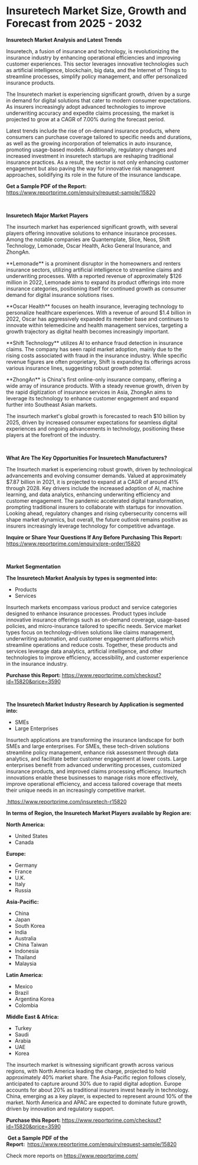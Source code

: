 <p><h1>Insuretech Market Size, Growth and Forecast from 2025 - 2032</h1></p><p><strong>Insuretech Market Analysis and Latest Trends</strong></p>
<p><p>Insuretech, a fusion of insurance and technology, is revolutionizing the insurance industry by enhancing operational efficiencies and improving customer experiences. This sector leverages innovative technologies such as artificial intelligence, blockchain, big data, and the Internet of Things to streamline processes, simplify policy management, and offer personalized insurance products.</p><p>The Insuretech market is experiencing significant growth, driven by a surge in demand for digital solutions that cater to modern consumer expectations. As insurers increasingly adopt advanced technologies to improve underwriting accuracy and expedite claims processing, the market is projected to grow at a CAGR of 7.00% during the forecast period. </p><p>Latest trends include the rise of on-demand insurance products, where consumers can purchase coverage tailored to specific needs and durations, as well as the growing incorporation of telematics in auto insurance, promoting usage-based models. Additionally, regulatory changes and increased investment in insuretech startups are reshaping traditional insurance practices. As a result, the sector is not only enhancing customer engagement but also paving the way for innovative risk management approaches, solidifying its role in the future of the insurance landscape.</p></p>
<p><strong>Get a Sample PDF of the Report:&nbsp;</strong> <a href="https://www.reportprime.com/enquiry/request-sample/15820?utm_campaign=1743&utm_medium=2&utm_source=Github&utm_content=ia&utm_term=20032025&utm_id=insuretech">https://www.reportprime.com/enquiry/request-sample/15820</a></p>
<p>&nbsp;</p>
<p><strong>Insuretech Major Market Players</strong></p>
<p><p>The insurtech market has experienced significant growth, with several players offering innovative solutions to enhance insurance processes. Among the notable companies are Quantemplate, Slice, Neos, Shift Technology, Lemonade, Oscar Health, Acko General Insurance, and ZhongAn.</p><p>**Lemonade** is a prominent disruptor in the homeowners and renters insurance sectors, utilizing artificial intelligence to streamline claims and underwriting processes. With a reported revenue of approximately $126 million in 2022, Lemonade aims to expand its product offerings into more insurance categories, positioning itself for continued growth as consumer demand for digital insurance solutions rises.</p><p>**Oscar Health** focuses on health insurance, leveraging technology to personalize healthcare experiences. With a revenue of around $1.4 billion in 2022, Oscar has aggressively expanded its member base and continues to innovate within telemedicine and health management services, targeting a growth trajectory as digital health becomes increasingly important.</p><p>**Shift Technology** utilizes AI to enhance fraud detection in insurance claims. The company has seen rapid market adoption, mainly due to the rising costs associated with fraud in the insurance industry. While specific revenue figures are often proprietary, Shift is expanding its offerings across various insurance lines, suggesting robust growth potential.</p><p>**ZhongAn** is China's first online-only insurance company, offering a wide array of insurance products. With a steady revenue growth, driven by the rapid digitization of insurance services in Asia, ZhongAn aims to leverage its technology to enhance customer engagement and expand further into Southeast Asian markets.</p><p>The insurtech market's global growth is forecasted to reach $10 billion by 2025, driven by increased consumer expectations for seamless digital experiences and ongoing advancements in technology, positioning these players at the forefront of the industry.</p></p>
<p>&nbsp;</p>
<p><strong>What Are The Key Opportunities For Insuretech Manufacturers?</strong></p>
<p><p>The Insurtech market is experiencing robust growth, driven by technological advancements and evolving consumer demands. Valued at approximately $7.87 billion in 2021, it is projected to expand at a CAGR of around 41% through 2028. Key drivers include the increased adoption of AI, machine learning, and data analytics, enhancing underwriting efficiency and customer engagement. The pandemic accelerated digital transformation, prompting traditional insurers to collaborate with startups for innovation. Looking ahead, regulatory changes and rising cybersecurity concerns will shape market dynamics, but overall, the future outlook remains positive as insurers increasingly leverage technology for competitive advantage.</p></p>
<p><strong>Inquire or Share Your Questions If Any Before Purchasing This Report:</strong> <a href="https://www.reportprime.com/enquiry/pre-order/15820?utm_campaign=1743&utm_medium=2&utm_source=Github&utm_content=ia&utm_term=20032025&utm_id=insuretech">https://www.reportprime.com/enquiry/pre-order/15820</a></p>
<p>&nbsp;</p>
<p><strong>Market Segmentation</strong></p>
<p><strong>The Insuretech Market Analysis by types is segmented into:</strong></p>
<p><ul><li>Products</li><li>Services</li></ul></p>
<p><p>Insurtech markets encompass various product and service categories designed to enhance insurance processes. Product types include innovative insurance offerings such as on-demand coverage, usage-based policies, and micro-insurance tailored to specific needs. Service market types focus on technology-driven solutions like claims management, underwriting automation, and customer engagement platforms which streamline operations and reduce costs. Together, these products and services leverage data analytics, artificial intelligence, and other technologies to improve efficiency, accessibility, and customer experience in the insurance industry.</p></p>
<p><strong>Purchase this Report:&nbsp;</strong><a href="https://www.reportprime.com/checkout?id=15820&price=3590&utm_campaign=1743&utm_medium=2&utm_source=Github&utm_content=ia&utm_term=20032025&utm_id=insuretech">https://www.reportprime.com/checkout?id=15820&price=3590</a></p>
<p>&nbsp;</p>
<p><strong>The Insuretech Market Industry Research by Application is segmented into:</strong></p>
<p><ul><li>SMEs</li><li>Large Enterprises</li></ul></p>
<p><p>Insurtech applications are transforming the insurance landscape for both SMEs and large enterprises. For SMEs, these tech-driven solutions streamline policy management, enhance risk assessment through data analytics, and facilitate better customer engagement at lower costs. Large enterprises benefit from advanced underwriting processes, customized insurance products, and improved claims processing efficiency. Insurtech innovations enable these businesses to manage risks more effectively, improve operational efficiency, and access tailored coverage that meets their unique needs in an increasingly competitive market.</p></p>
<p><a href="https://www.reportprime.com/insuretech-r15820?utm_campaign=1743&utm_medium=2&utm_source=Github&utm_content=ia&utm_term=20032025&utm_id=insuretech">&nbsp;https://www.reportprime.com/insuretech-r15820</a></p>
<p><strong>In terms of Region, the Insuretech Market Players available by Region are:</strong></p>
<p>
    <p> <strong> North America: </strong>
        <ul>
            <li>United States</li>
            <li>Canada</li>
        </ul>
        </p> 
    <p> <strong> Europe: </strong>
        <ul>
            <li>Germany</li>
            <li>France</li>
            <li>U.K.</li>
            <li>Italy</li>
            <li>Russia</li>
        </ul>
        </p> 
    <p> <strong> Asia-Pacific: </strong>
        <ul>
            <li>China</li>
            <li>Japan</li>
            <li>South Korea</li>
            <li>India</li>
            <li>Australia</li>
            <li>China Taiwan</li>
            <li>Indonesia</li>
            <li>Thailand</li>
            <li>Malaysia</li>
        </ul>
        </p> 
    <p> <strong> Latin America: </strong>
        <ul>
            <li>Mexico</li>
            <li>Brazil</li>
            <li>Argentina Korea</li>
            <li>Colombia</li>
        </ul>
        </p> 
    <p> <strong> Middle East & Africa: </strong>
        <ul>
            <li>Turkey</li>
            <li>Saudi</li>
            <li>Arabia</li>
            <li>UAE</li>
            <li>Korea</li>
        </ul>
    </p>
    </p>
<p><p>The insurtech market is witnessing significant growth across various regions, with North America leading the charge, projected to hold approximately 40% market share. The Asia-Pacific region follows closely, anticipated to capture around 30% due to rapid digital adoption. Europe accounts for about 20% as traditional insurers invest heavily in technology. China, emerging as a key player, is expected to represent around 10% of the market. North America and APAC are expected to dominate future growth, driven by innovation and regulatory support.</p></p>
<p><strong>Purchase this Report: </strong><a href="https://www.reportprime.com/checkout?id=15820&price=3590&utm_campaign=1743&utm_medium=2&utm_source=Github&utm_content=ia&utm_term=20032025&utm_id=insuretech">https://www.reportprime.com/checkout?id=15820&price=3590</a></p>
<p>&nbsp;<strong>Get a Sample PDF of the Report:&nbsp;&nbsp;</strong><a href="https://www.reportprime.com/enquiry/request-sample/15820?utm_campaign=1743&utm_medium=2&utm_source=Github&utm_content=ia&utm_term=20032025&utm_id=insuretech">https://www.reportprime.com/enquiry/request-sample/15820</a></p>
<p><strong></strong></p>
<p>Check more reports on <a href="https://www.reportprime.com/?utm_campaign=1743&utm_medium=2&utm_source=Github&utm_content=ia&utm_term=20032025&utm_id=insuretech">https://www.reportprime.com/</a></p>